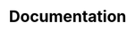 ---
title: "Documentation"
css: "scss/docs.scss"
isDocsRoot: true

LinkTitle: "Documentation"


section1:
  title: KubeSphere Documentation
  content: Learn how to build and manage cloud-native applications using KubeSphere Container Platform. Get documentation, example code, tutorials, and more.
  image: /images/docs/v3.x/banner.png

sectionLink:
  docs:
    title: Popular Pages
    description: Learn how to use KubeSphere with these quickstarts, tutorials, and examples. 
    list:
      - /docs/v3.4/quick-start/all-in-one-on-linux
      - /docs/v3.4/quick-start/minimal-kubesphere-on-k8s
      - /docs/v3.4/quick-start/create-workspace-and-project
      - /docs/v3.4/introduction/what-is-kubesphere
      - /docs/v3.4/pluggable-components
      - /docs/v3.4/installing-on-linux/introduction/multioverview
      - /docs/v3.4/pluggable-components/app-store
      - /docs/v3.4/pluggable-components/devops
      - /docs/v3.4/multicluster-management
      - /docs/v3.4/project-user-guide/configuration/image-registry
      - /docs/v3.4/devops-user-guide/how-to-use/pipelines/create-a-pipeline-using-jenkinsfile
      - /docs/v3.4/devops-user-guide/how-to-use/pipelines/create-a-pipeline-using-graphical-editing-panel
      - /docs/v3.4/project-user-guide/image-builder/source-to-image
      - /docs/v3.4/application-store/app-lifecycle-management
      
  videos:
    title: Popular Videos
    description: Watch video tutorials to learn about KubeSphere.
    list:
      - link: https://www.youtube.com/watch?v=PtVQZVb3AgE
        text: All-in-one installation
      - link: https://www.youtube.com/watch?v=nYOYk3VTSgo&t=9s
        text: Multi-node installation
      - link: https://www.youtube.com/watch?v=c3V-2RX9yGY&t=160s
        text: A complete walkthrough to the KubeSphere DevOps system

section3:
  title: Run KubeSphere and Kubernetes Stack from the Cloud Service
  description: Cloud Providers are providing KubeSphere as a cloud-hosted service for users, helping you to create a highly available Kubernetes cluster managed by KubeSphere within minutes via several clicks. It enables you to use the cloud-hosted Kubernetes services out of the box.
  list:
    - image: /images/docs/v3.x/aws.jpg
      content: AWS Quickstart
      link: https://aws.amazon.com/quickstart/architecture/qingcloud-kubesphere/
    - image: /images/docs/v3.x/microsoft-azure.jpg
      content: Azure Marketplace
      link: https://market.azure.cn/marketplace/apps/qingcloud.kubesphere
    - image: /images/docs/v3.x/qingcloud.svg
      content: QingCloud QKE
      link: https://www.qingcloud.com/products/kubesphereqke/

  titleRight: Want to host KubeSphere on your cloud or your solution?
  btnContent: Partner with us
  btnLink: /partner/
---